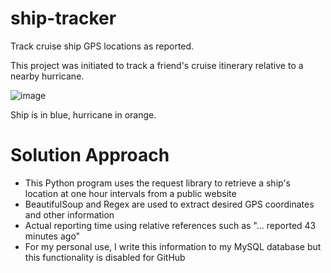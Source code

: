 # ship-tracker
Track cruise ship GPS locations as reported.

This project was initiated to track a friend's cruise itinerary relative to a nearby hurricane.

![image](https://github.com/drintoul/ship-tracker/assets/40215603/75d50726-2f56-41ec-9ac4-cb4f031a4ab9)

Ship is in blue, hurricane in orange.

# Solution Approach
* This Python program uses the request library to retrieve a ship's location at one hour intervals from a public website
* BeautifulSoup and Regex are used to extract desired GPS coordinates and other information
* Actual reporting time using relative references such as "... reported 43 minutes ago"
* For my personal use, I write this information to my MySQL database but this functionality is disabled for GitHub
